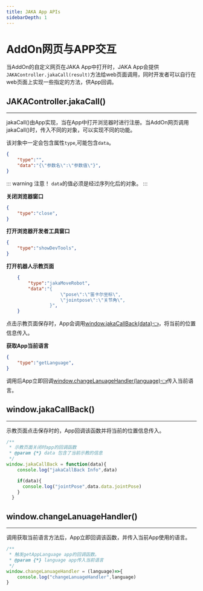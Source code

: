 ```yaml
---
title: JAKA App APIs
sidebarDepth: 1
---
```


# AddOn网页与APP交互

当AddOn的自定义网页在JAKA App中打开时，JAKA App会提供`JAKAController.jakaCall(result)`方法给web页面调用，同时开发者可以自行在web页面上实现一些指定的方法，供App回调。

## JAKAController.jakaCall()
---

jakaCall()由App实现，当在App中打开浏览器时进行注册。当AddOn网页调用jakaCall()时，传入不同的对象，可以实现不同的功能。

该对象中一定会包含属性`type`,可能包含`data`。

```json
{
    "type":"",
    "data":"{\"参数名\":\"参数值\"}",
}
```

::: warning 注意！
`data`的值必须是经过序列化后的对象。
:::

<!-- ### 给指令块传递参数
/**
类型：saveJakaEditorItem
参数：需要保存到指令块上的属性对象，属性名需要与指令块上的属性名一致
响应：将data对象中的属性值保存到指令块中。
使用范围：仅在指令块编辑页面可调用
**/

```json
{
    "type":"saveJakaEditorItem",
    "data":"{\"属性名\":\"属性值\"}",
}
``` -->

**关闭浏览器窗口**  
``` json
{
    "type":"close",
}
```

<!-- /**
类型：disableWindow
参数：无
响应：禁用web窗口任何操作。
使用范围：仅在指令块编辑页面可调用
**/
let result = {
    "type":"disableWindow",
} -->


**打开浏览器开发者工具窗口**   
```json
{
    "type":"showDevTools",
}
```


**打开机器人示教页面**  
```json
    {
        "type":"jakaMoveRobot",
        "data":"{
                    \"pose\":\"笛卡尔坐标\",
                    \"jointpose\":\"关节角\",
                }",
    }
```

点击示教页面保存时，App会调用[window.jakaCallBack(data):point_left:](./AppAPI.html#window-jakacallback)，将当前的位置信息传入。

**获取App当前语言**   
```json
{
    "type":"getLanguage",
}
```

调用后App立即回调[window.changeLanuageHandler(language):point_left:](./AppAPI.html#window-changelanuagehandler)传入当前语言。


## window.jakaCallBack()
---
示教页面点击保存时的，App回调该函数并将当前的位置信息传入。

```js
/**
 * 示教页面关闭时app的回调函数
 * @param {*} data 包含了当前示教的信息
 */
window.jakaCallBack = function(data){
    console.log("jakaCallBack Info",data)

    if(data){
      console.log("jointPose",data.data.jointPose)
    }
  }
```

## window.changeLanuageHandler()
---
调用获取当前语言方法后，App立即回调该函数，并传入当前App使用的语言。
```js
/**
 * 触发getAppLanguage app的回调函数。
 * @param {*} language app传入当前语言
 */
window.changeLanuageHandler = (language)=>{
    console.log("changeLanuageHandler",language)
}
```


<!-- 
三、自定义指令参数获取
自定义指令打开编辑页面时，App会将指令块上的参数附加在url上发起get请求。可以使用下面的getQueryString函数获取参数。


// 从url中获取参数
function getQueryString(name) {   
    // 如果url是hash模式（带有#) 此时App中将？传参部分拼接到#后，window.location.search为空，要从hash中抓取
    var urlParams = window.location.search.substring(1) || window.location.hash.match(/\?(.*)/)[1]
    var regex = new RegExp("(^|&)" + name + "=([^&]*)(&|$)", "i");   
    const match = urlParams.match(regex);
    if (match != null) return decodeURI(match[2]); return null;
}


export function getBlockParamsAPI(){

        var params = JSON.parse(getQueryString("params"));
        
        console.log('指令块参数:',params);

        return params
   
    }


let data = {"a":1}
// ！注意data对象要先字符串化再放到result中，否则调用失败。
data = JSON.stringify(data);


let result = {
    "type":"saveJakaEditorItem",
    "data":data,
};

result = JSON.stringify(result);

JAKAController.jakaCall(result);


/**
 * @description Calling unity's save block params fuction
 * @param {dict} data 需要保存的属性对象
 */
export function saveJakaEditorItemAPI(data){
    // console.log(data,'-------save data--------')
    data = JSON.stringify(data)
    let result = "{";
    result+='"type":"saveJakaEditorItem",'
    result+='"data":'
    result+= data
    result+= '}'
    jakaCall(result)
    return 0
}

/**
 * @description Calling unity's close web window
 */
export function closeWindowAPI(){
    let result = '{"type":"close"}';
    jakaCall(result)
    return 0
}
/**
 * @description Calling unity's disableWindow
 */
export function disableAppWindowAPI(){
    let result = '{"type":"disableWindow"}';
    jakaCall(result)
    return 0
}
/**
 * @description Calling unity's wed dev-tool window
 */
export function openDevToolWindowAPI(){
    let result = '{"type":"showDevTools"}';
    jakaCall(result)
    return 0
}

/**
 * @description Calling unity's upload file window
 */
export function openFileUploadWindowAPI(){
    let result = '{"type":"openFileUploadWindow"}';
    jakaCall(result)
    return 0
}

/**
 * @description Calling unity's export file window
 */
export function openFileExportWindowAPI(addOnName){
    let result = '{"type":"openFileExportWindow",';
        result+='"data":'
        result+= '{"fileName":"'+ addOnName +'"}'
        result+= "}"
        jakaCall(result)
        return 0
}

/**
 * @description Tells unity addOn has been delete.
 */
export function notifyAddOnDeleteAPI(addOnName){
    let result = '{"type":"notifyAddOnDelete",';
        result+='"data":'
        result+= '{"fileName":"'+ addOnName +'"}'
        result+= "}"
        jakaCall(result)
        return 0
}

/**
 * @description Calling unity's  user web window
 */
export function openUserWebViewAPI(url){
    let result = '{"type":"userWebView",';
        result+='"data":'
        result+= '{"url":"'+ url +'"}'
        result+= "}"
    jakaCall(result)
    return 0
}


// 示教点位
export function setRobotPositionAPI(jointPos,Cartesian){

    var result = "{";
    result+='"type":"jakaMoveRobot",'
    result+='"data":{'
    result+='"pose":"'+Cartesian+'",'
    result+='"jointpose":"'
    result+= jointPos +'"}}'

    jakaCall(result)
    return 0

}

// 获取app当前语言
export function getAppLanguageAPI(){

    let result = '{"type":"getLanguage"}';
    jakaCall(result)

    return 0

}

//  通知app当前操作没有使用范围
export function optionNoAccessAPI(){

    let result = '{"type":"optionNoAccess"}';
    jakaCall(result)

    return 0

}

function jakaCall(result){
    try{
        // eslint-disable-next-line
        JAKAController.jakaCall(result);
    }catch(e){
         consloe.log("调用JAKAController失败！",e)
    }
} -->